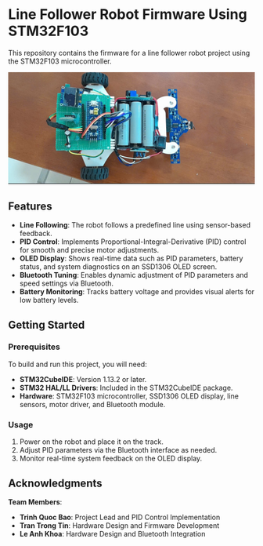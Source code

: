 # Line Follower Robot Firmware Using STM32F103

This repository contains the firmware for a line follower robot project using the STM32F103 microcontroller.

<img src="linefollower.png" alt="Line Follower Robot">

## Features

- **Line Following**: The robot follows a predefined line using sensor-based feedback.
- **PID Control**: Implements Proportional-Integral-Derivative (PID) control for smooth and precise motor adjustments.
- **OLED Display**: Shows real-time data such as PID parameters, battery status, and system diagnostics on an SSD1306 OLED screen.
- **Bluetooth Tuning**: Enables dynamic adjustment of PID parameters and speed settings via Bluetooth.
- **Battery Monitoring**: Tracks battery voltage and provides visual alerts for low battery levels.

## Getting Started

### Prerequisites

To build and run this project, you will need:

- **STM32CubeIDE**: Version 1.13.2 or later.
- **STM32 HAL/LL Drivers**: Included in the STM32CubeIDE package.
- **Hardware**: STM32F103 microcontroller, SSD1306 OLED display, line sensors, motor driver, and Bluetooth module.

### Usage

1. Power on the robot and place it on the track.
2. Adjust PID parameters via the Bluetooth interface as needed.
3. Monitor real-time system feedback on the OLED display.

## Acknowledgments

**Team Members**:
- **Trinh Quoc Bao**: Project Lead and PID Control Implementation  
- **Tran Trong Tin**: Hardware Design and Firmware Development  
- **Le Anh Khoa**: Hardware Design  and Bluetooth Integration